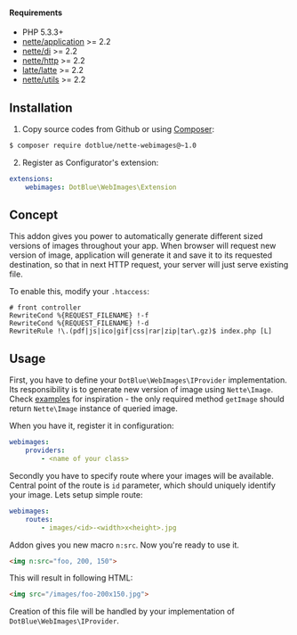 #### Requirements

- PHP 5.3.3+
- [nette/application](https://github.com/nette/application) >= 2.2
- [nette/di](https://github.com/nette/di) >= 2.2
- [nette/http](https://github.com/nette/http) >= 2.2
- [latte/latte](https://github.com/nette/latte) >= 2.2
- [nette/utils](https://github.com/nette/utils) >= 2.2

## Installation

1) Copy source codes from Github or using [Composer](http://getcomposer.org/):
```sh
$ composer require dotblue/nette-webimages@~1.0
```

2) Register as Configurator's extension:
```yml
extensions:
	webimages: DotBlue\WebImages\Extension
```

## Concept

This addon gives you power to automatically generate different sized versions of images throughout your app. When browser will request new version of image, application will generate it and save it to its requested destination, so that in next HTTP request, your server will just serve existing file.

To enable this, modify your `.htaccess`:

```
# front controller
RewriteCond %{REQUEST_FILENAME} !-f
RewriteCond %{REQUEST_FILENAME} !-d
RewriteRule !\.(pdf|js|ico|gif|css|rar|zip|tar\.gz)$ index.php [L]
```

## Usage

First, you have to define your `DotBlue\WebImages\IProvider` implementation. Its responsibility is to generate new version of image using `Nette\Image`. Check [examples](examples) for inspiration - the only required method `getImage` should return `Nette\Image` instance of queried image.

When you have it, register it in configuration:

```yml
webimages:
	providers:
		- <name of your class>
```

Secondly you have to specify route where your images will be available. Central point of the route is `id` parameter, which should uniquely identify your image. Lets setup simple route:

```yml
webimages:
	routes:
		- images/<id>-<width>x<height>.jpg
```

Addon gives you new macro `n:src`. Now you're ready to use it.

```html
<img n:src="foo, 200, 150">
```

This will result in following HTML:

```html
<img src="/images/foo-200x150.jpg">
```

Creation of this file will be handled by your implementation of `DotBlue\WebImages\IProvider`.
